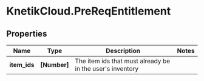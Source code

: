 # KnetikCloud.PreReqEntitlement

## Properties
Name | Type | Description | Notes
------------ | ------------- | ------------- | -------------
**item_ids** | **[Number]** | The item ids that must already be in the user&#39;s inventory | 


